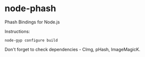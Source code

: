 node-phash
==========

Phash Bindings for Node.js

Instructions:

    node-gyp configure build

Don't forget to check dependencies - CImg, pHash, ImageMagicK.
